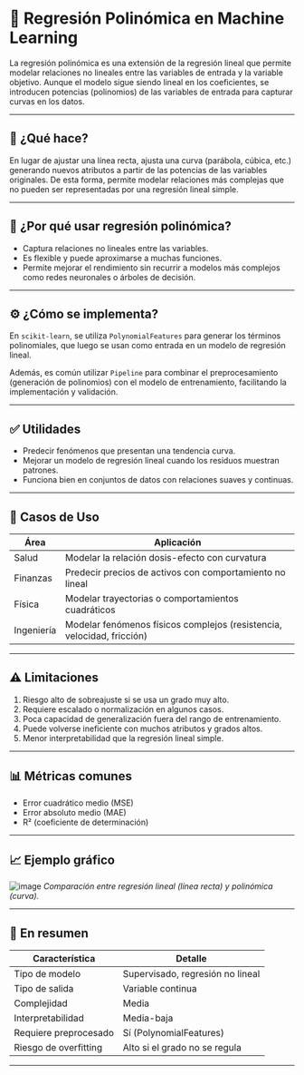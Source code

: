 # 🧮 Regresión Polinómica en Machine Learning

La regresión polinómica es una extensión de la regresión lineal que permite modelar relaciones no lineales entre las variables de entrada y la variable objetivo. Aunque el modelo sigue siendo lineal en los coeficientes, se introducen potencias (polinomios) de las variables de entrada para capturar curvas en los datos.

---

## 🎯 ¿Qué hace?

En lugar de ajustar una línea recta, ajusta una curva (parábola, cúbica, etc.) generando nuevos atributos a partir de las potencias de las variables originales. De esta forma, permite modelar relaciones más complejas que no pueden ser representadas por una regresión lineal simple.

---

## 🧠 ¿Por qué usar regresión polinómica?

- Captura relaciones no lineales entre las variables.
- Es flexible y puede aproximarse a muchas funciones.
- Permite mejorar el rendimiento sin recurrir a modelos más complejos como redes neuronales o árboles de decisión.

---

## ⚙️ ¿Cómo se implementa?

En `scikit-learn`, se utiliza `PolynomialFeatures` para generar los términos polinomiales, que luego se usan como entrada en un modelo de regresión lineal.

Además, es común utilizar `Pipeline` para combinar el preprocesamiento (generación de polinomios) con el modelo de entrenamiento, facilitando la implementación y validación.

---

## ✅ Utilidades

- Predecir fenómenos que presentan una tendencia curva.
- Mejorar un modelo de regresión lineal cuando los residuos muestran patrones.
- Funciona bien en conjuntos de datos con relaciones suaves y continuas.

---

## 🧪 Casos de Uso

| Área         | Aplicación                                          |
|--------------|-----------------------------------------------------|
| Salud        | Modelar la relación dosis-efecto con curvatura      |
| Finanzas     | Predecir precios de activos con comportamiento no lineal |
| Física       | Modelar trayectorias o comportamientos cuadráticos  |
| Ingeniería   | Modelar fenómenos físicos complejos (resistencia, velocidad, fricción) |

---

## ⚠️ Limitaciones

1. Riesgo alto de sobreajuste si se usa un grado muy alto.
2. Requiere escalado o normalización en algunos casos.
3. Poca capacidad de generalización fuera del rango de entrenamiento.
4. Puede volverse ineficiente con muchos atributos y grados altos.
5. Menor interpretabilidad que la regresión lineal simple.

---

## 📊 Métricas comunes

- Error cuadrático medio (MSE)
- Error absoluto medio (MAE)
- R² (coeficiente de determinación)

---

## 📈 Ejemplo gráfico

![image](https://github.com/user-attachments/assets/ffa86729-2698-4f85-9047-e1c12fe1d5ee)
*Comparación entre regresión lineal (línea recta) y polinómica (curva).*

---

## 📌 En resumen

| Característica       | Detalle                              |
|----------------------|--------------------------------------|
| Tipo de modelo       | Supervisado, regresión no lineal     |
| Tipo de salida       | Variable continua                    |
| Complejidad          | Media                                |
| Interpretabilidad    | Media-baja                           |
| Requiere preprocesado| Sí (PolynomialFeatures)              |
| Riesgo de overfitting| Alto si el grado no se regula        |

---
